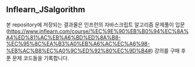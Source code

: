 ## Inflearn_JSalgorithm

본 repository에 저장되는 결과물은 인프런의 자바스크립트 알고리즘 문제풀이 입문(https://www.inflearn.com/course/%EC%9E%90%EB%B0%94%EC%8A%A4%ED%81%AC%EB%A6%BD%ED%8A%B8-%EC%95%8C%EA%B3%A0%EB%A6%AC%EC%A6%98-%EB%AC%B8%EC%A0%9C%ED%92%80%EC%9D%B4#) 강의를 구매 후 푼 문제 코드들을 기록합니다.
